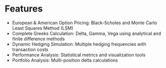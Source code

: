 # Features
* European & American Option Pricing: Black-Scholes and Monte Carlo Least Squares Method (LSM)
* Complete Greeks Calculation: Delta, Gamma, Vega using analytical and finite difference methods
* Dynamic Hedging Simulation: Multiple hedging frequencies with transaction costs
* Performance Analysis: Statistical metrics and visualization tools
* Portfolio Analysis: Multi-position delta calculations


